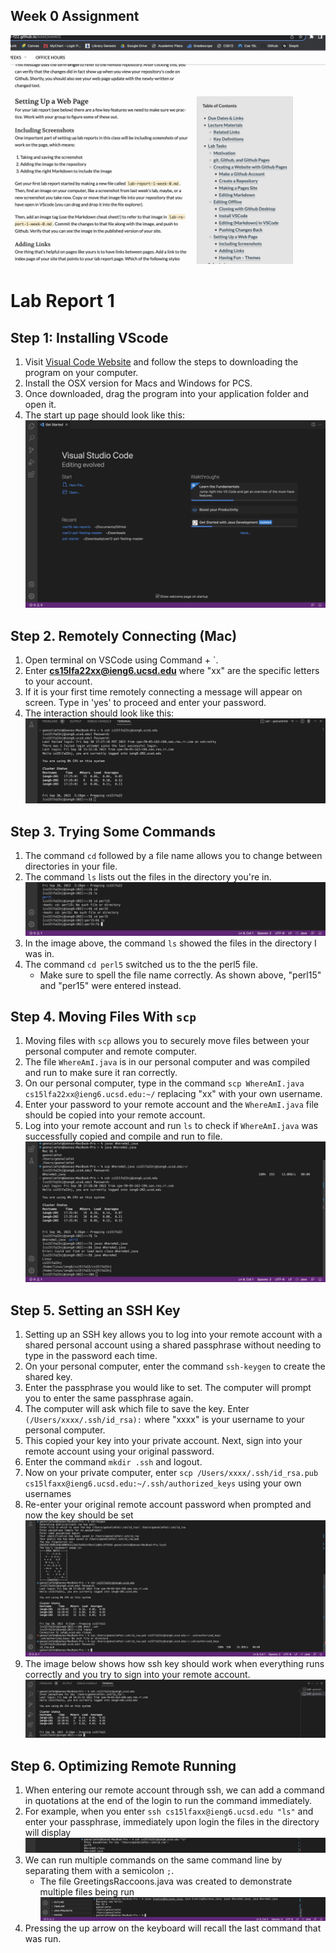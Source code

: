 ## **Week 0 Assignment**
![Image](.\screenshot.png)


# **Lab Report 1**

## Step 1: **Installing VScode**
1. Visit [Visual Code Website](https://code.visualstudio.com/) and follow the steps to downloading the program on your computer.
2. Install the OSX version for Macs and Windows for PCS.
3. Once downloaded, drag the program into your application folder and open it. 
4. The start up page should look like this:
![Image](VS-code-startup.png)


## Step 2. **Remotely Connecting** (Mac)
1. Open terminal on VSCode using Command + `.
2. Enter **cs15lfa22xx@ieng6.ucsd.edu** where "xx" are the specific letters to your account.
3. If it is your first time remotely connecting a message will appear on screen. Type in 'yes' to proceed and enter your password.
4. The interaction should look like this: 
![Image](Remotely-connecting.png)


## Step 3. **Trying Some Commands**
1. The command `cd` followed by a file name allows you to change between directories in your file. 
2. The command `ls` lists out the files in the directory you're in.
![Image](Running-commands.png)
3. In the image above, the command `ls` showed the files in the directory I was in.
4. The command `cd perl5` switched us to the the perl5 file.
    * Make sure to spell the file name correctly. As shown above, "perl15" and "per15" were entered instead.


## Step 4. **Moving Files With `scp`**
1. Moving files with `scp` allows you to securely move files between your personal computer and remote computer.
2. The file `WhereAmI.java` is in our personal computer and was compiled and run to make sure it ran correctly. 
3. On our personal computer, type in the command `scp WhereAmI.java cs15lfa22xx@ieng6.ucsd.edu:~/` replacing "xx" with your own username.
4. Enter your password to your remote account and the `WhereAmI.java` file should be copied into your remote account.
5. Log into your remote account and run `ls` to check if `WhereAmI.java` was successfully copied and compile and run to file.
![Image](Moving-Files-SCP.png)


## Step 5. **Setting an SSH Key**
1. Setting up an SSH key allows you to log into your remote account with a shared personal account using a shared passphrase without needing to type in the password each time.
2. On your personal computer, enter the command `ssh-keygen` to create the shared key. 
3. Enter the passphrase you would like to set. The computer will prompt you to enter the same passphrase again. 
4. The computer will ask which file to save the key. Enter
`(/Users/xxxx/.ssh/id_rsa):` where "xxxx" is your username to your personal computer.
5. This copied your key into your private account. Next, sign into your remote account using your original password.
6. Enter the command `mkdir .ssh` and logout.
7. Now on your private computer, enter `scp /Users/xxxx/.ssh/id_rsa.pub cs15lfaxx@ieng6.ucsd.edu:~/.ssh/authorized_keys` using your own usernames
8. Re-enter your original remote account password when prompted and now the key should be set
![Image](SSH-key-work.png)
9. The image below shows how ssh key should work when everything runs correctly and you try to sign into your remote account.
![Image](SSH-key.png)


## Step 6. **Optimizing Remote Running**
1. When entering our remote account through ssh, we can add a command in quotations at the end of the login to run the command immediately. 
2. For example, when you enter `ssh cs15lfaxx@ieng6.ucsd.edu "ls"` and enter your passphrase, immediately upon login the files in the directory will display
![Image](Shortcut-ls.png)
3. We can run multiple commands on the same command line by separating them with a semicolon `;`. 
    * The file GreetingsRaccoons.java was created to demonstrate multiple files being run
![Image](Optimizing-Remote-Running.png)
4. Pressing the up arrow on the keyboard will recall the last command that was run.
